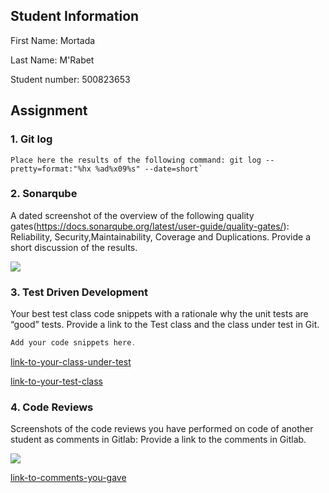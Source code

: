 ## Student Information

First Name: Mortada 

Last Name: M'Rabet

Student number: 500823653

## Assignment

### 1. Git log

```
Place here the results of the following command: git log --pretty=format:"%hx %ad%x09%s" --date=short`
```

### 2. Sonarqube

A dated screenshot of the overview of the following  quality gates(https://docs.sonarqube.org/latest/user-guide/quality-gates/): Reliability, Security,Maintainability, Coverage and Duplications. Provide a short discussion of the results.

![](/replace-this-with-path-to-your-png-file/dated-screenshot-sonarqube-qualitygates.png)

### 3. Test Driven Development

Your best test class code snippets with a rationale why the unit tests are “good” tests.  Provide a link to the Test class and the class under test in Git.

```java
Add your code snippets here.
```

[link-to-your-class-under-test](/somerepo/path-to-file)

[link-to-your-test-class](/somerepo/path-to-file)

### 4. Code Reviews

Screenshots of the code reviews you have performed on code of another student as comments in Gitlab: Provide a link to the comments in Gitlab.

![](/replace-this-with-path-to-your-png-file/screenshot-code-reviews.png)

[link-to-comments-you-gave](/somerepo/path-to-file)